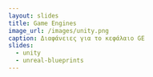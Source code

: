 ```yaml
---
layout: slides
title: Game Engines
image_url: /images/unity.png
caption: Διαφάνειες για το κεφάλαιο GE
slides:
  - unity
  - unreal-blueprints
---
```

